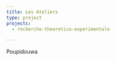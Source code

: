 ```yaml
---
title: Les Ateliers
type: project
projects:
  - recherche-theoretico-experimentale

---
```


Poupidouwa